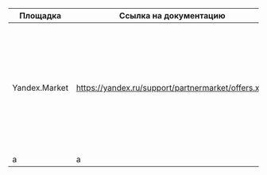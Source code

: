 Площадка | Ссылка на документацию | Описание | Относительный пример экспорта
------------ | ------------- | ------------- | ------------- 
Yandex.Market | https://yandex.ru/support/partnermarket/offers.xml | упрощённое описание | ````xml <offer id="12346" available="true" bid="21"><url>http://best.seller.ru/product_page.asp?pid=12348</url><price>600</price><currencyId>USD</currencyId><categoryId>6</categoryId><picture>http://best.seller.ru/img/device12345.jpg</picture><store>false</store><pickup>true</pickup><delivery>false</delivery><delivery-options><option cost="300" days="0" order-before="14"/></delivery-options><name>Наручные часы Casio A1234567B</name><vendor>Casio</vendor><vendorCode>A1234567B</vendorCode><description>Изящные наручные часы.</description><sales_notes>Необходима предоплата.</sales_notes><manufacturer_warranty>true</manufacturer_warranty><country_of_origin>Япония</country_of_origin><age unit="year">18</age><barcode>0123456789012</barcode><cpa>1</cpa></offer>````
 a | a | a | a 
 